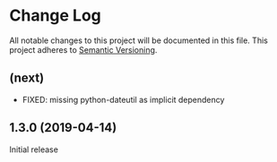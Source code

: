 # Change Log

All notable changes to this project will be documented in this file. This
project adheres to [Semantic Versioning](http://semver.org/).

## (next)

- FIXED: missing python-dateutil as implicit dependency

## 1.3.0 (2019-04-14)

Initial release

